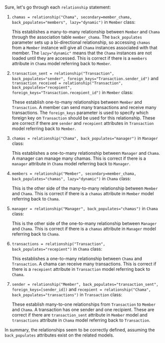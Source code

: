 Sure, let's go through each `relationship` statement:

1. `chamas = relationship("Chama", secondary=member_chama, back_populates="members", lazy="dynamic")` in `Member` class:

   This establishes a many-to-many relationship between `Member` and `Chama` through the association table `member_chama`. The `back_populates` parameter sets up a bi-directional relationship, so accessing `chamas` from a `Member` instance will give all `Chama` instances associated with that member. The `lazy="dynamic"` means that the `Chama` instances are not loaded until they are accessed. This is correct if there is a `members` attribute in `Chama` model referring back to `Member`.

2. `transaction_sent = relationship("Transaction", back_populates="sender", foreign_keys="Transaction.sender_id")` and `transaction_received = relationship("Transaction", back_populates="recepient", foreign_keys="Transaction.recepient_id")` in `Member` class:

   These establish one-to-many relationships between `Member` and `Transaction`. A member can send many transactions and receive many transactions. The `foreign_keys` parameter is used to specify which foreign key on `Transaction` should be used for this relationship. These are correct if there are `sender` and `recepient` attributes in `Transaction` model referring back to `Member`.

3. `chamas = relationship("Chama", back_populates="manager")` in `Manager` class:

   This establishes a one-to-many relationship between `Manager` and `Chama`. A manager can manage many chamas. This is correct if there is a `manager` attribute in `Chama` model referring back to `Manager`.

4. `members = relationship("Member", secondary=member_chama, back_populates="chamas", lazy="dynamic")` in `Chama` class:

   This is the other side of the many-to-many relationship between `Member` and `Chama`. This is correct if there is a `chamas` attribute in `Member` model referring back to `Chama`.

5. `manager = relationship("Manager", back_populates="chamas")` in `Chama` class:

   This is the other side of the one-to-many relationship between `Manager` and `Chama`. This is correct if there is a `chamas` attribute in `Manager` model referring back to `Chama`.

6. `transactions = relationship("Transaction", back_populates="recepient")` in `Chama` class:

   This establishes a one-to-many relationship between `Chama` and `Transaction`. A chama can receive many transactions. This is correct if there is a `recepient` attribute in `Transaction` model referring back to `Chama`.

7. `sender = relationship("Member", back_populates="transaction_sent", foreign_keys=[sender_id])` and `recepient = relationship("Chama", back_populates="transactions")` in `Transaction` class:

   These establish many-to-one relationships from `Transaction` to `Member` and `Chama`. A transaction has one sender and one recipient. These are correct if there are `transaction_sent` attribute in `Member` model and `transactions` attribute in `Chama` model referring back to `Transaction`.

In summary, the relationships seem to be correctly defined, assuming the `back_populates` attributes exist on the related models.
